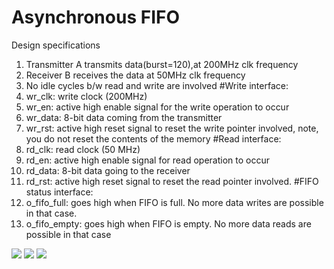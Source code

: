 
# Asynchronous FIFO
Design specifications

1. Transmitter A transmits data(burst=120),at 200MHz clk frequency
2. Receiver B receives the data at 50MHz clk frequency
3. No idle cycles b/w read and write are involved
  #Write interface:
 1. wr_clk: write clock (200MHz)
 2. wr_en: active high enable signal for the write operation to occur
 3. wr_data: 8-bit data coming from the transmitter
 4. wr_rst: active high reset signal to reset the write pointer involved, note, you do not reset the contents of the memory
  #Read interface:
 1. rd_clk: read clock (50 MHz)
 2. rd_en: active high enable signal for read operation to occur
 3. rd_data: 8-bit data going to the receiver
 4. rd_rst: active high reset signal to reset the read pointer involved.
  #FIFO status interface:
 1. o_fifo_full: goes high when FIFO is full. No more data writes are possible in that case.
 2. o_fifo_empty: goes high when FIFO is empty. No more data reads are possible in that case
 
 <image src = "screenshot(775).png">
 <image src = "screenshot(774).png">
 <image src = "fifo_image.png">
